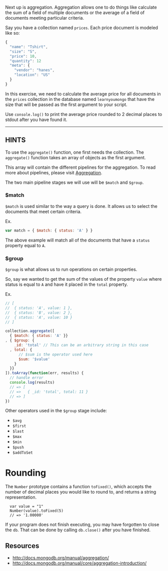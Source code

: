 Next up is aggregation. Aggregation allows one to do things like
calculate the sum of a field of multiple documents or the average
of a field of documents meeting particular criteria.

Say you have a collection named `prices`. Each price document is modeled
like so:

```js
{
  "name": "Tshirt",
  "size": "S",
  "price": 10,
  "quantity": 12
  "meta": {
    "vendor": "hanes",
    "location": "US"
  }
}
```

In this exercise, we need to calculate the average price for all documents
in the `prices` collection in the database named `learnyoumongo` that have
the size that will be passed as the first argument to your script.

Use `console.log()` to print the average price rounded to 2 decimal places
to stdout after you have found it.

-----------------------------------------------------------
## HINTS

To use the `aggregate()` function, one first needs the collection.
The `aggregate()` function takes an array of objects as the first argument.

This array will contain the different pipelines for the aggregation.
To read more about pipelines, please visit [Aggregation](http://docs.mongodb.org/manual/core/aggregation-introduction/).

The two main pipeline stages we will use will be `$match` and `$group`.

### $match

`$match` is used similar to the way a query is done. It allows us to select
the documents that meet certain criteria.

Ex.

```js
var match = { $match: { status: 'A' } }
```

The above example will match all of the documents that have a `status`
property equal to `A`.

### $group

`$group` is what allows us to run operations on certain properties.

So, say we wanted to get the sum of the values of the property `value`
where status is equal to `A` and have it placed in the `total` property.

Ex.

```js
// [
//  { status: 'A', value: 1 },
//  { status: 'B', value: 2 },
//  { status: 'A', value: 10 }
// ]

collection.aggregate([
  { $match: { status: 'A' }}
, { $group: {
    _id: 'total' // This can be an arbitrary string in this case
  , total: {
      // $sum is the operator used here
      $sum: '$value'
    }
  }}
]).toArray(function(err, results) {
  // handle error
  console.log(results)
  // => [
  // =>   { _id: 'total', total: 11 }
  // => ]
})
```
Other operators used in the `$group` stage include:

- `$avg`
- `$first`
- `$last`
- `$max`
- `$min`
- `$push`
- `$addToSet`

# Rounding

The `Number` prototype contains a function `toFixed()`, which accepts the
number of decimal places you would like to round to, and returns a string
representation.

      var value = "1"
      Number(value).toFixed(5)
      // => '1.00000'

If your program does not finish executing, you may have forgotten to
close the `db`. That can be done by calling `db.close()` after you
have finished.

## Resources
* http://docs.mongodb.org/manual/aggregation/
* http://docs.mongodb.org/manual/core/aggregation-introduction/
